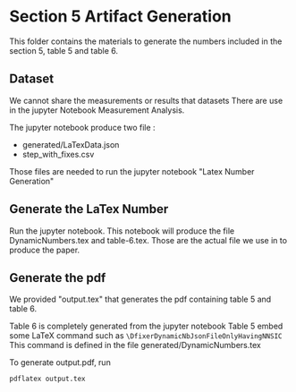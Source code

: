 # Section 5 Artifact Generation

This folder contains the materials to generate the numbers
included in the section 5, table 5 and table 6.

## Dataset

We cannot share the measurements or results that datasets
There are use in the jupyter Notebook Measurement Analysis.

The jupyter notebook produce two file :
- generated/LaTexData.json
- step_with_fixes.csv

Those files are needed to run the jupyter notebook "Latex Number Generation"

## Generate the LaTex Number

Run the jupyter notebook.
This notebook will produce the file DynamicNumbers.tex and table-6.tex.
Those are the actual file we use in to produce the paper.



## Generate the pdf

We provided "output.tex" that generates the pdf containing
table 5 and table 6.

Table 6 is completely generated from the jupyter notebook
Table 5 embed some LaTeX command such as `\DfixerDynamicNbJsonFileOnlyHavingNNSIC`
This command is defined in the file generated/DynamicNumbers.tex


To generate output.pdf, run 
```python
pdflatex output.tex
```